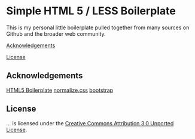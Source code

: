 # Simple HTML 5 / LESS Boilerplate

This is my personal little boilerplate pulled together from many sources on Github and the broader web community.


[Acknowledgements](#acknowledgements)

[License](#license)


<a name="acknowledgements"></a>
## Acknowledgements
[HTML5 Boilerplate](http://html5boilerplate.com/)
[normalize.css](https://github.com/necolas/normalize.css)
[bootstrap](https://github.com/twbs/bootstrap)



<a name="license"></a>
## License

... is licensed under the [Creative Commons Attribution 3.0 Unported License](http://creativecommons.org/licenses/by/3.0/).
